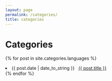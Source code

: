 ```yaml
---
layout: page
permalink: /categories/
title: categories
---
```


<h1>Categories</h1>

{% for post in site.categories.languages %}
 <li><span>{{ post.date | date_to_string }}</span> &nbsp; <a href="{{ post.url }}">{{ post.title }}</a></li>
{% endfor %}